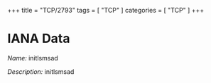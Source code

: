 +++
title = "TCP/2793"
tags = [ "TCP" ]
categories = [ "TCP" ]
+++

# IANA Data

_Name:_ initlsmsad

_Description:_ initlsmsad

